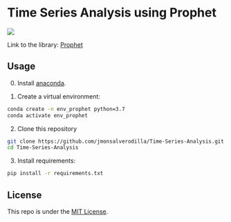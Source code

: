 # Time Series Analysis using Prophet

![](https://databricks.com/wp-content/uploads/2021/04/tsf-spark3-blog-image-6.png)

Link to the library: [Prophet](https://facebook.github.io/prophet/)
## Usage

0. Install [anaconda](https://www.anaconda.com/products/individual).

1. Create a virtual environment:

```bash
conda create -n env_prophet python=3.7
conda activate env_prophet
```
2. Clone this repository

```bash
git clone https://github.com/jmonsalverodilla/Time-Series-Analysis.git
cd Time-Series-Analysis
```

3. Install requirements:

```bash
pip install -r requirements.txt
```

## License

This repo is under the [MIT License](LICENSE).